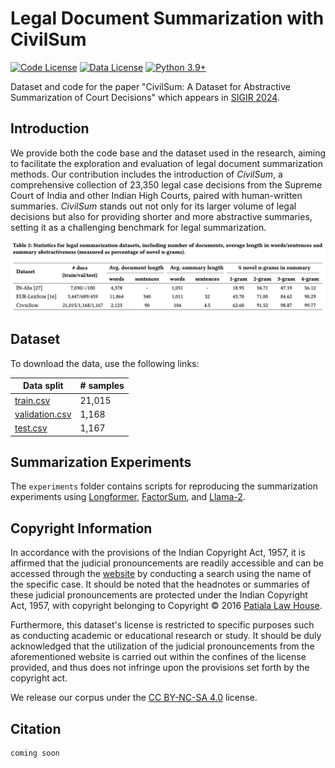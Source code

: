 # Legal Document Summarization with CivilSum

[![Code License](https://img.shields.io/badge/Code%20License-Apache_2.0-green.svg)](https://github.com/ra-MANUJ-an/SIGIR-2024/blob/main/LICENSE)
[![Data License](https://img.shields.io/badge/Data%20License-CC%20By%20NC%20SA%204.0-red.svg)](https://creativecommons.org/licenses/by-nc-sa/4.0/)
[![Python 3.9+](https://img.shields.io/badge/python-3.8.8-blue.svg)](https://www.python.org/downloads/release/python-388/)

Dataset and code for the paper "CivilSum: A Dataset for Abstractive Summarization of Court Decisions" which appears in [SIGIR 2024](https://sigir-2024.github.io/index.html).

## Introduction

We provide both the code base and the dataset used in the research, aiming to facilitate the exploration and evaluation of legal document summarization methods. Our contribution includes the introduction of *CivilSum*, a comprehensive collection of 23,350 legal case decisions from the Supreme Court of India and other Indian High Courts, paired with human-written summaries. *CivilSum* stands out not only for its larger volume of legal decisions but also for providing shorter and more abstractive summaries, setting it as a challenging benchmark for legal summarization.

![civilsum](./civilsum_statistics.png)

## Dataset

To download the data, use the following links:

| Data split | # samples |
|--------------|-----------|
| [train.csv](https://drive.google.com/file/d/1WX5w-ClK82Yy916350bRp3hcuqab1D-x/view?usp=sharing) | 21,015    |
| [validation.csv](https://drive.google.com/file/d/1khcDFSca6zUv-dFQ4XaxMt8jRf-9PZbV/view?usp=sharing) | 1,168    |
| [test.csv](https://drive.google.com/file/d/1v0EM35CFWxFPc5D4bFxpf59mV_kEv0pw/view?usp=sharing) | 1,167    |


## Summarization Experiments

The `experiments` folder contains scripts for reproducing the summarization experiments using [Longformer](https://arxiv.org/abs/2004.05150), [FactorSum](https://aclanthology.org/2022.emnlp-main.426/), and [Llama-2](https://arxiv.org/abs/2307.09288).

## Copyright Information
In accordance with the provisions of the Indian Copyright Act, 1957, it is affirmed that the judicial pronouncements are readily accessible and can be accessed through the [website](https://indiankanoon.org) by conducting a search using the name of the specific case. It should be noted that the headnotes or summaries of these judicial pronouncements are protected under the Indian Copyright Act, 1957, with copyright belonging to Copyright © 2016 [Patiala Law House](https://patialalawhouse.blogspot.com/).

Furthermore, this dataset's license is restricted to specific purposes such as conducting academic or educational research or study. It should be duly acknowledged that the utilization of the judicial pronouncements from the aforementioned website is carried out within the confines of the license provided, and thus does not infringe upon the provisions set forth by the copyright act. 

We release our corpus under the [CC BY-NC-SA 4.0](https://creativecommons.org/licenses/by-nc-sa/4.0/) license.

## Citation
```
coming soon
```

